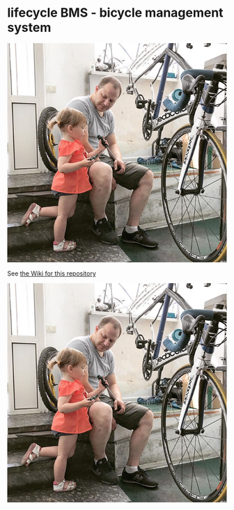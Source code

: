 # lifecycle BMS - bicycle management system

![](1.jpg)

See [the Wiki for this repository](https://github.com/n0nsense/pitstop/wiki "Cycle Wiki") 

![](1.jpg)
